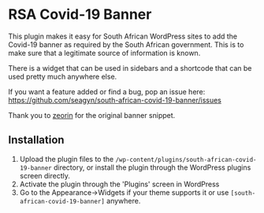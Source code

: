 # RSA Covid-19 Banner

This plugin makes it easy for South African WordPress sites to add the Covid-19 banner as required by the South African government. This is to make sure that a legitimate source of information is known.

There is a widget that can be used in sidebars and a shortcode that can be used pretty much anywhere else.

If you want a feature added or find a bug, pop an issue here: https://github.com/seagyn/south-african-covid-19-banner/issues

Thank you to [zeorin](https://twitter.com/zeorin) for the original banner snippet.

## Installation

1. Upload the plugin files to the `/wp-content/plugins/south-african-covid-19-banner` directory, or install the plugin through the WordPress plugins screen directly.
1. Activate the plugin through the 'Plugins' screen in WordPress
1. Go to the Appearance->Widgets if your theme supports it or use `[south-african-covid-19-banner]` anywhere.